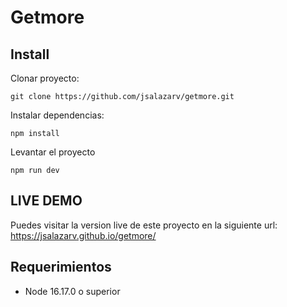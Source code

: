 # Getmore

## Install

Clonar proyecto:

```
git clone https://github.com/jsalazarv/getmore.git
```

Instalar dependencias:

```
npm install
```

Levantar el proyecto

```
npm run dev
```

 

## LIVE DEMO

Puedes visitar la version live de este proyecto en la siguiente url: https://jsalazarv.github.io/getmore/



## Requerimientos

- Node 16.17.0 o superior
